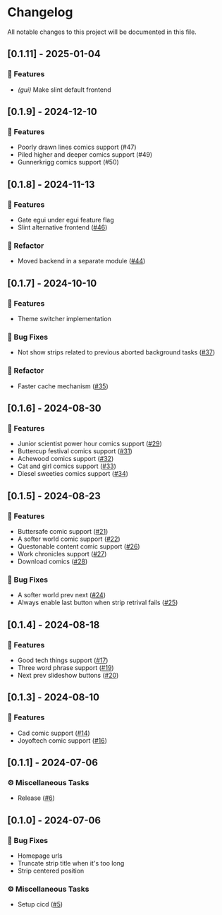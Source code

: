 # Changelog

All notable changes to this project will be documented in this file.

<!-- generated by git-cliff -->
<!-- generated by git-cliff -->
<!-- generated by git-cliff -->
## [0.1.11] - 2025-01-04

### 🚀 Features

- *(gui)* Make slint default frontend

<!-- generated by git-cliff -->
<!-- generated by git-cliff -->
## [0.1.9] - 2024-12-10

### 🚀 Features

- Poorly drawn lines comics support (#47)
- Piled higher and deeper comics support (#49)
- Gunnerkrigg comics support (#50)

<!-- generated by git-cliff -->
## [0.1.8] - 2024-11-13

### 🚀 Features

- Gate egui under egui feature flag
- Slint alternative frontend ([#46](https://github.com/newfla/daily-strip/pull/46))

### 🚜 Refactor

- Moved backend in a separate module ([#44](https://github.com/newfla/daily-strip/pull/44))

<!-- generated by git-cliff -->
## [0.1.7] - 2024-10-10

### 🚀 Features

- Theme switcher implementation

### 🐛 Bug Fixes

- Not show strips related to previous aborted background tasks ([#37](https://github.com/newfla/daily-strip/pull/37))

### 🚜 Refactor

- Faster cache mechanism ([#35](https://github.com/newfla/daily-strip/pull/35))

<!-- generated by git-cliff -->
## [0.1.6] - 2024-08-30

### 🚀 Features

- Junior scientist power hour comics support ([#29](https://github.com/newfla/daily-strip/pull/29))
- Buttercup festival comics support ([#31](https://github.com/newfla/daily-strip/pull/31))
- Achewood comics support ([#32](https://github.com/newfla/daily-strip/pull/32))
- Cat and girl comics support ([#33](https://github.com/newfla/daily-strip/pull/33))
- Diesel sweeties comics support ([#34](https://github.com/newfla/daily-strip/pull/34))

<!-- generated by git-cliff -->
## [0.1.5] - 2024-08-23

### 🚀 Features

- Buttersafe comic support ([#21](https://github.com/newfla/daily-strip/pull/21))
- A softer world comic support ([#22](https://github.com/newfla/daily-strip/pull/22))
- Questonable content comic support ([#26](https://github.com/newfla/daily-strip/pull/26))
- Work chronicles support ([#27](https://github.com/newfla/daily-strip/pull/27))
- Download comics ([#28](https://github.com/newfla/daily-strip/pull/28))

### 🐛 Bug Fixes

- A softer world prev next ([#24](https://github.com/newfla/daily-strip/pull/24))
- Always enable last button when strip retrival fails ([#25](https://github.com/newfla/daily-strip/pull/25))

<!-- generated by git-cliff -->
## [0.1.4] - 2024-08-18

### 🚀 Features

- Good tech things support ([#17](https://github.com/newfla/daily-strip/pull/17))
- Three word phrase support ([#19](https://github.com/newfla/daily-strip/pull/19))
- Next prev slideshow buttons ([#20](https://github.com/newfla/daily-strip/pull/20))

<!-- generated by git-cliff -->
## [0.1.3] - 2024-08-10

### 🚀 Features

- Cad comic support ([#14](https://github.com/newfla/daily-strip/pull/14))
- Joyoftech comic support ([#16](https://github.com/newfla/daily-strip/pull/16))

<!-- generated by git-cliff -->
<!-- generated by git-cliff -->
## [0.1.1] - 2024-07-06

### ⚙️ Miscellaneous Tasks

- Release ([#6](https://github.com/newfla/daily-strip/pull/6))

<!-- generated by git-cliff -->
## [0.1.0] - 2024-07-06

### 🐛 Bug Fixes

- Homepage urls
- Truncate strip title when it's too long
- Strip centered position

### ⚙️ Miscellaneous Tasks

- Setup cicd ([#5](https://github.com/newfla/daily-strip/pull/5))

<!-- generated by git-cliff -->
